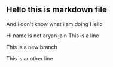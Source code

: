 ## Hello this is markdown file

And i don't know what i am doing
Hello

Hi name is not aryan jain
This is a line

This is a new branch

This is another line

